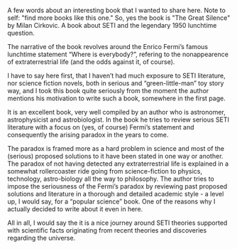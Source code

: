 
A few words about an interesting book that I wanted to share here. Note to self: "find more books like this one."
So, yes the book is "The Great Silence" by Milan Cirkovic. A book about SETI and the legendary 1950 lunchtime question.

The narrative of the book revolves around the Enrico Fermi’s famous lunchtime statement “Where is everybody?”, refering to the nonappearence of extraterrestrial life (and the odds against it, of course). 

I have to say here first, that I haven’t had much exposure to SETI literature, nor science fiction novels, both in serious and “green-little-man” toy story way, and I took this book quite seriously from the moment the author mentions his motivation to write such a book, somewhere in the first page. 

It is an excellent book, very well compiled by an author who is astronomer, astrophysicist and astrobiologist. In the book he tries to review serious SETI literature with a focus on (yes, of course) Fermi’s statement and consequently the arising paradox in the years to come.

The paradox is framed more as a hard problem in science and most of the (serious) proposed solutions to it have been stated in one way or another. The paradox of not having detected any extraterrestrial life is explained in a somewhat rollercoaster ride going from science-fiction to physics, technology, astro-biology all the way to philosophy. The author tries to impose the seriousness of the Fermi’s paradox by reviewing past proposed solutions and literature in a thorough and detailed academic style - a level up, I would say, for a “popular science” book. One of the reasons why I actually decided to write about it even in here.

All in all, I would say the it is a nice journey around SETI theories supported with scientific facts originating from recent theories and discoveries regarding the universe.  
